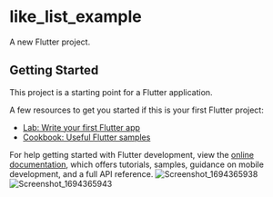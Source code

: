 # like_list_example

A new Flutter project.

## Getting Started

This project is a starting point for a Flutter application.

A few resources to get you started if this is your first Flutter project:

- [Lab: Write your first Flutter app](https://docs.flutter.dev/get-started/codelab)
- [Cookbook: Useful Flutter samples](https://docs.flutter.dev/cookbook)

For help getting started with Flutter development, view the
[online documentation](https://docs.flutter.dev/), which offers tutorials,
samples, guidance on mobile development, and a full API reference.
![Screenshot_1694365938](https://github.com/HaticeDilmac/like_list_example/assets/100489350/4bb6d60a-98ee-4aaa-8543-1d65e96a32a3)
![Screenshot_1694365943](https://github.com/HaticeDilmac/like_list_example/assets/100489350/0a28e142-38ce-41be-9e5f-bed09fe6260c)

